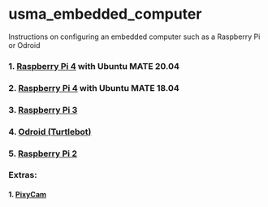 # usma_embedded_computer
Instructions on configuring an embedded computer such as a Raspberry Pi or Odroid

### 1. [Raspberry Pi 4](https://github.com/westpoint-robotics/usma_embedded_computer/blob/master/rpi4.md) with Ubuntu MATE 20.04
### 2. [Raspberry Pi 4](https://github.com/westpoint-robotics/usma_embedded_computer/blob/master/rpi4.md) with Ubuntu MATE 18.04
### 3. [Raspberry Pi 3](https://github.com/westpoint-robotics/usma_embedded_computer/blob/master/rpi3.md) 
### 4. [Odroid (Turtlebot)](https://github.com/westpoint-robotics/usma_embedded_computer/blob/master/odroid.md)
### 5. [Raspberry Pi 2](https://github.com/westpoint-robotics/usma_embedded_computer/blob/master/rpi2.md)

### Extras:
#### 1. [PixyCam](https://github.com/westpoint-robotics/usma_embedded_computer/blob/master/pixy.md)
